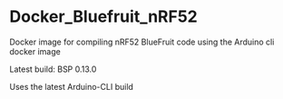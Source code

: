 # Docker_Bluefruit_nRF52
Docker image for compiling nRF52 BlueFruit code using the Arduino cli docker image 

Latest build: BSP 0.13.0

Uses the latest Arduino-CLI build
